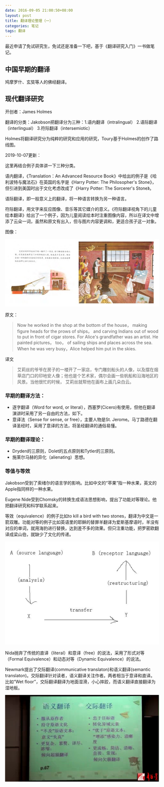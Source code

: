 ```yaml
---
date: 2016-09-05 21:00:50+08:00
layout: post
title: 翻译理论整理（一）
categories: 笔记
tags: 翻译
---
```

 
最近申请了免试研究生，免试还是准备一下吧，基于《翻译研究入门》一书做笔记。

## 中国早期的翻译

鸠摩罗什、玄奘等人的佛经翻译。

## 现代翻译研究

开创者：James Holmes

翻译的分类：Jakobson把翻译分为三种：1.语内翻译（intralingual） 2.语际翻译（interlingual） 3.符际翻译（intersemiotic）

Holmes将翻译研究分为纯粹的研究和应用的研究，Toury基于Holmes的创作了路线图。

2019-10-07更新：

这里再结合例子具体讲一下三种分类。

语内翻译，《Translation：An Advanced Resource Book》中给出的例子是《哈利波特与魔法石》在英国的名字是《Harry Potter: The Philosopher's Stone》，但引进到美国时出于文化考虑改成了《Harry Potter: The Sorcerer's Stone》。

语际翻译，即一般意义上的翻译，将一种语言转换为另一种语言。

符际翻译，用文字来反应图像、音乐等其它媒介的意义。《符际翻译视角下的儿童绘本翻译》给出了一个例子，因为儿童阅读绘本时注重图像内容，所以在译文中增添了云朵一词，虽然和原文有出入，但与图片内容更调和，更适合孩子这一对象。

图像：

![](/album/translation/miss_rumphius.jpg)

原文：

> Now he worked in the shop at the bottom of the house， making figure heads for the prows of ships， and carving Indians out of wood to put in front of cigar stores. For Alice's grandfather was an artist. He painted pictures， too， of sailing ships and places across the sea. When he was very busy，Alice helped him put in the skies.

译文

> 艾莉丝的爷爷在房子的一楼开了一家店，专门雕刻船头的人像，以及摆在烟草店门口的印地安人像；他也是个艺术家，偶尔会画一些帆船和沿海地区的风景。当他很忙的时候， 艾莉丝就帮他在画布上画几朵白云。

### 早期的翻译方法：

* 逐字翻译（Word for word, or literal），西塞罗(Cicero)有使用，但他在翻译演讲时采用了另一自由的方法，如下。
* 意译法（Sense for sense, or free），主要人物是St. Jerome。马丁路德在翻译圣经时，采用了意译的方法，将圣经翻译的通俗易懂。

### 早期的翻译理论：

* Dryden的三原则，Dolet的五点原则和Tytler的三原则。
* 施莱尔马赫的异化（alienating）思想。

### 等值与等效

Jakobson受到了索绪尔的语言学的影响。比如中文的“苹果”指一种水果，英文的Apple指同样的一种水果。

Eugene Nide受到Chomsky的转换生成语法思想影响，提出了功能对等理论。他把翻译研究和科学联系起来。

等效（equivalence）的例子比如to kill a bird with two stones，翻译为中文是一箭双雕。功能对等的例子比如英语里的耶稣的替罪羊翻译为爱斯基摩语时，羊没有对应的单词，就用海豹进行替换，达到差不多的效果。但只注重功能，把罗密欧翻译成梁山伯，就缺少了文化的传递。

![](/album/translation/nida_three_stages_of_translation.jpg)

Nida抛弃了传统的直译（literal）和意译（free）的说法，采用了形式对等（Formal Equivalence）和动态对等（Dynamic Equivalence）的说法。

Newmark提出了交际翻译(communicative translaton)和语义翻译(semantic translaton)。交际翻译针对读者，语义翻译关注作者。两者相当于意译和直译。比如“Wet floor”，交际翻译翻译为地面湿滑，小心摔跤，而语义翻译直接翻译为湿地板。

![](/album/translation/newmark.jpg)